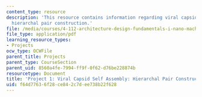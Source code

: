 ```yaml
---
content_type: resource
description: 'This resource contains information regarding viral capsid self assembly:
  hierarchal pair construction.'
file: /media/courses/4-112-architecture-design-fundamentals-i-nano-machines-fall-2012/f64d77636f28ce842c7dee738b22f628_MIT4_112F12_Doc_Ex1_PH.pdf
file_type: application/pdf
learning_resource_types:
- Projects
ocw_type: OCWFile
parent_title: Projects
parent_type: CourseSection
parent_uid: 8560a4fe-7994-ff9f-0f62-d76be228874b
resourcetype: Document
title: 'Project 1: Viral Capsid Self Assembly: Hierarchal Pair Construction'
uid: f64d7763-6f28-ce84-2c7d-ee738b22f628
---
```


